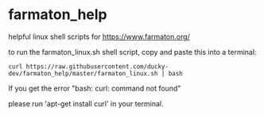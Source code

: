 # farmaton_help
helpful linux shell scripts for https://www.farmaton.org/


to run the farmaton_linux.sh shell script, copy and paste this into a terminal:



```curl https://raw.githubusercontent.com/ducky-dev/farmaton_help/master/farmaton_linux.sh | bash```



If you get the error "bash: curl: command not found"

please run 'apt-get install curl' in your terminal.
